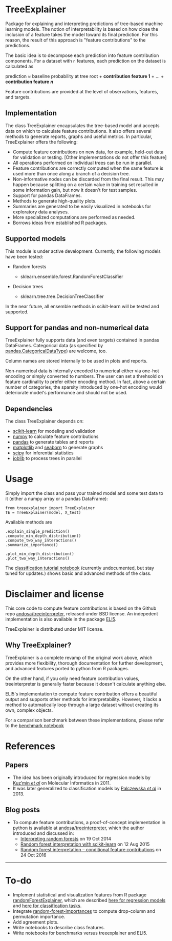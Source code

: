 # TreeExplainer

Package for explaining and interpreting predictions of tree-based machine learning models. The notion of interpretability is based on how close the inclusion of a feature takes the model toward its final prediction. For this reason, the result of this approach is "feature contributions" to the predictions. 

The basic idea is to decompose each prediction into feature contribution components. For a dataset with ``n`` features, each prediction on the dataset is calculated as

prediction ≈ baseline probability at tree root + **contribution feature 1** + ... + **contribution feature** ***n***

Feature contributions are provided at the level of observations, features, and targets.

## Implementation

The class TreeExplainer encapsulates the tree-based model and accepts data on which to calculate feature contributions. It also offers several methods to generate reports, graphs and useful metrics. In particular, TreeExplainer offers the following:

+ Compute feature contributions on new data, for example, held-out data for validation or testing. [Other implementations do not offer this feature]
+ All operations performed on individual trees can be run in parallel.
+ Feature contributions are correctly computed when the same feature is used more than once along a branch of a decision tree. 
+ Non-informative nodes can be discarded from the final result. This may happen because splitting on a certain value in training set resulted in some information gain, but now it doesn't for test samples.
+ Support for pandas DataFrames.
+ Methods to generate high-quality plots.
+ Summaries are generated to be easily visualized in notebooks for exploratory data analyses.
+ More specialized computations are performed as needed.
+ Borrows ideas from established R packages.


## Supported models

This module is under active development. Currently, the following models have been tested:
    
+ Random forests
    + sklearn.ensemble.forest.RandomForestClassifier
        
+ Decision trees
    + sklearn.tree.tree.DecisionTreeClassifier

In the near future, all ensemble methods in scikit-learn will be tested and supported.

## Support for pandas and non-numerical data

TreeExplainer fully supports data (and even targets) contained in pandas DataFrames. Categorical data (as specified by [pandas.CategoricalDataType](https://pandas.pydata.org/pandas-docs/stable/user_guide/categorical.html)) are welcome, too.

Column names are stored internally to be used in plots and reports. 

Non-numerical data is internally encoded to numerical either via one-hot encoding or simply converted to numbers. The user can set a threhsold on feature cardinality to prefer either encoding method. In fact, above a certain number of categories, the sparsity introduced by one-hot encoding would deteriorate model's performance and should not be used.

    
## Dependencies

The class TreeExplainer depends on:

+ [scikit-learn](https://scikit-learn.org/) for modeling and validation
+ [numpy](https://www.numpy.org/) to calculate feature contributions
+ [pandas](https://pandas.pydata.org/) to generate tables and reports
+ [matplotlib](https://matplotlib.org/) and [seaborn](https://seaborn.pydata.org/) to generate graphs
+ [scipy](https://www.scipy.org/) for inferential statistics
+ [joblib](https://joblib.readthedocs.io/en/latest/) to process trees in parallel


# Usage

Simply import the class and pass your trained model and some test data to it (either a numpy array or a pandas DataFrame):

    from treeexplainer import TreeExplainer
    TE = TreeExplainer(model, X_test)
    
Available methods are

    .explain_single_prediction()
    .compute_min_depth_distribution()
    .compute_two_way_interactions()
    .summarize_importance()

    .plot_min_depth_distribution()
    .plot_two_way_interactions()
    
The [classification tutorial notebook](notebooks/classification_tutorial.ipynb) (currently undocumented, but stay tuned for updates.) shows basic and advanced methods of the class.


# Disclaimer and license

This core code to compute feature contributions is based on the Github repo [andosa/treeinterpreter](https://github.com/andosa/treeinterpreter/), released under BSD license. An indepedent implementation is also available in the package [ELI5](https://eli5.readthedocs.io/en/latest/autodocs/eli5.html#eli5.explain_prediction).

TreeExplainer is distributed under MIT license.

## Why TreeExplainer?

TreeExplainer is a complete revamp of the original work above, which provides more flexibility, thorough documentation for further development, and advanced features ported to python from R packages. 

On the other hand, if you only need feature contribution values, 
treeinterpreter is generally faster because it doesn't calculate anything else. 

ELI5's implementation to compute feature contribution offers a beautiful output and supports other methods for interpretability. However, it lacks a method to automatically loop through a large dataset without creating its own, complex objects.

For a comparison benchmark between these implementations, please refer to the [benchmark notebook](notebooks/benchmark.ipynb)

# References
## Papers

+ The idea has been originally introduced for regression models by [Kuz’min *et al*](https://doi.org/10.1002/minf.201000173) on Molecular Informatics in 2011.
+ It was later generalized to classification models by [Palczewska *et al*](https://arxiv.org/abs/1312.1121) in 2013.

## Blog posts

+ To compute feature contributions, a proof-of-concept implementation in python is available at [andosa/treeinterpreter](https://github.com/andosa/treeinterpreter/), which the author introduced and discussed in:
    + [Interpreting random forests](http://blog.datadive.net/interpreting-random-forests/) on 19 Oct 2014
    + [Random forest interpretation with scikit-learn](http://blog.datadive.net/random-forest-interpretation-with-scikit-learn/) on 12 Aug 2015
    + [Random forest interpretation – conditional feature contributions](http://blog.datadive.net/random-forest-interpretation-conditional-feature-contributions/) on 24 Oct 2016 

---
# To-do
+ Implement statistical and visualization features from R package [randomForestExplainer](https://mi2datalab.github.io/randomForestExplainer/), which are described [here for regression models](https://rawgit.com/MI2DataLab/randomForestExplainer/master/inst/doc/randomForestExplainer.html) and [here for classification tasks](https://rawgit.com/geneticsMiNIng/BlackBoxOpener/master/randomForestExplainer/inst/doc/randomForestExplainer.html).
+ Integrate [random-forest-importances](https://github.com/parrt/random-forest-importances) to compute drop-column and permutation importance.
+ Add agreement plots.
+ Write notebooks to describe class features.
+ Write notebooks for benchmarks versus treeexplainer and ELI5.

